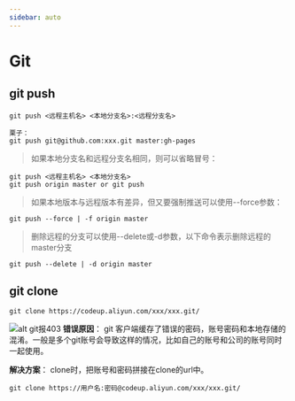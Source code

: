 ```yaml
---
sidebar: auto
---
```

# Git

## git push

```git
git push <远程主机名> <本地分支名>:<远程分支名>

栗子：
git push git@github.com:xxx.git master:gh-pages
```
>如果本地分支名和远程分支名相同，则可以省略冒号：
```git
git push <远程主机名> <本地分支名>
git push origin master or git push
```
>如果本地版本与远程版本有差异，但又要强制推送可以使用--force参数：
```git
git push --force | -f origin master
```
>删除远程的分支可以使用--delete或-d参数，以下命令表示删除远程的master分支
```git
git push --delete | -d origin master
```

## git clone
```shell
git clone https://codeup.aliyun.com/xxx/xxx.git/
```
![alt git报403](/blog/git403.jpg)
**错误原因**：
git 客户端缓存了错误的密码，账号密码和本地存储的混淆。一般是多个git账号会导致这样的情况，比如自己的账号和公司的账号同时一起使用。

**解决方案**：
clone时，把账号和密码拼接在clone的url中。
```shell
git clone https://用户名:密码@codeup.aliyun.com/xxx/xxx.git/
```